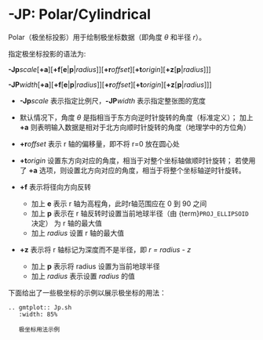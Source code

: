# -JP: Polar/Cylindrical

Polar（极坐标投影）用于绘制极坐标数据（即角度 $\theta$ 和半径 $r$）。

指定极坐标投影的语法为:

**-Jp***scale*\[**+a**\]\[**+f**\[**e**|**p**|*radius*\]\]\[**+r***offset*\]\[**+t***origin*\]\[**+z**\[**p**|*radius*\]\]\]

**-JP***width*\[**+a**\]\[**+f**\[**e**|**p**|*radius*\]\]\[**+r***offset*\]\[**+t***origin*\]\[**+z**\[**p**|*radius*\]\]\]

- **-Jp***scale* 表示指定比例尺，**-JP***width* 表示指定整张图的宽度

- 默认情况下，角度 $\theta$ 是指相当于东方向逆时针旋转的角度（标准定义）；
  加上 **+a** 则表明输入数据是相对于北方向顺时针旋转的角度（地理学中的方位角）

- **+r***offset* 表示 r 轴的偏移量，即不将 r=0 放在圆心处

- **+t***origin* 设置东方向对应的角度，相当于对整个坐标轴做顺时针旋转；
  若使用了 **+a** 选项，则设置北方向对应的角度，相当于将整个坐标轴逆时针旋转。

- **+f** 表示将径向方向反转

  - 加上 **e** 表示 r 轴为高程角，此时r轴范围应在 0 到 90 之间
  - 加上 **p** 表示在 r 轴反转时设置当前地球半径（由 {term}`PROJ_ELLIPSOID` 决定）
    为 r 轴的最大值
  - 加上 *radius* 设置 r 轴的最大值

- **+z** 表示将 r 轴标记为深度而不是半径，即 *r = radius - z*

  - 加上 **p** 表示将 radius 设置为当前地球半径
  - 加上 *radius* 表示设置 *radius* 的值

下面给出了一些极坐标的示例以展示极坐标的用法：

```{eval-rst}
.. gmtplot:: Jp.sh
   :width: 85%

   极坐标用法示例
```
